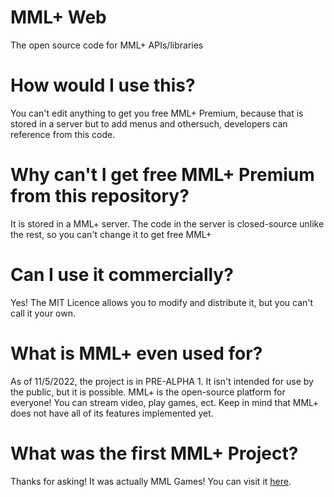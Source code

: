 # MML+ Web
The open source code for MML+ APIs/libraries

# How would I use this?
You can't edit anything to get you free MML+ Premium, because that is stored in a server but to add menus and othersuch, developers can reference from this code.

# Why can't I get free MML+ Premium from this repository?
It is stored in a MML+ server. The code in the server is closed-source unlike the rest, so you can't change it to get free MML+

# Can I use it commercially?
Yes! The MIT Licence allows you to modify and distribute it, but you can't call it your own.

# What is MML+ even used for?
As of 11/5/2022, the project is in PRE-ALPHA 1. It isn't intended for use by the public, but it is possible. MML+ is the open-source platform for everyone! You can stream video, play games, ect. Keep in mind that MML+ does not have all of its features implemented yet.

# What was the first MML+ Project?
Thanks for asking! It was actually MML Games! You can visit it [here](https://mmlgames.w3spaces.com).
